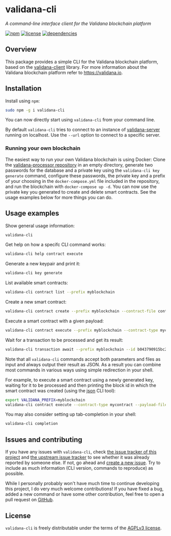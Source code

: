 # validana-cli
*A command-line interface client for the Validana blockchain platform*

[![npm](https://img.shields.io/npm/v/validana-cli.svg)](https://www.npmjs.com/package/validana-cli)
[![license](https://img.shields.io/npm/l/validana-cli.svg)](https://github.com/DvdGiessen/validana-cli/blob/master/LICENSE)
[![dependencies](https://img.shields.io/david/DvdGiessen/validana-cli.svg)](https://david-dm.org/DvdGiessen/validana-cli)

## Overview
This package provides a simple CLI for the Validana blockchain platform, based
on the [validana-client](https://github.com/Coinversable/validana-client)
library. For more information about the Validana blockchain platform refer to
https://validana.io.

## Installation
Install using `npm`:
```sh
sudo npm -g i validana-cli
```
You can now directly start using `validana-cli` from your command line.

By default `validana-cli` tries to connect to an instance of [validana-server](
https://github.com/Coinversable/validana-server) running on localhost. Use
the `--url` option to connect to a specific server.

### Running your own blockchain
The easiest way to run your own Validana blockchain is using Docker: Clone the
[validana-processor repository](https://github.com/Coinversable/validana-processor)
in an empty directory, generate two passwords for the database and a private
key using the `validana-cli key generate` command, configure these passwords,
the private key and a prefix of your choosing in the `docker-compose.yml` file
included in the repository, and run the blockchain with `docker-compose up -d`.
You can now use the private key you generated to create and delete smart
contracts. See the usage examples below for more things you can do.

## Usage examples
Show general usage information:
```sh
validana-cli
```

Get help on how a specifc CLI command works:
```sh
validana-cli help contract execute
```

Generate a new keypair and print it:
```sh
validana-cli key generate
```

List available smart contracts:
```sh
validana-cli contract list --prefix myblockchain
```

Create a new smart contract:
```sh
validana-cli contract create --prefix myblockchain --contract-file contracts/mycontract.json --signing-keyfile keyfile.json
```

Execute a smart contract with a given payload:
```sh
validana-cli contract execute --prefix myblockchain --contract-type mycontract --payload '{"foo": "bar"}' --signing-key L2onu5qevxBfjB6xGSkxMqzRZLT6nN9ZRWXFz5doognwbcVM2CfB
```

Wait for a transaction to be processed and get its result:
```sh
validana-cli transaction await --prefix myblockchain --id b043790915bc2f9b6bf8ae470f49c32d
```

Note that all `validana-cli` commands accept both parameters and files as input
and always output their result as JSON. As a result you can combine most
commands in various ways using simple redirection in your shell.

For example, to execute a smart contract using a newly generated key, waiting
for it to be processed and then printing the block id in which the smart
contract was created (using the [json](https://www.npmjs.com/package/json) CLI
tool):
```sh
export VALIDANA_PREFIX=myblockchain
validana-cli contract execute --contract-type mycontract --payload-file mypayload.json --signing-key "$(validana-cli key generate)" | validana-cli transaction await --id-file - | json blockId
```

You may also consider setting up tab-completion in your shell:
```sh
validana-cli completion
```

## Issues and contributing
If you have any issues with `validana-cli`, check [the issue tracker of this
project](https://github.com/DvdGiessen/validana-cli/issues) and [the upstream
issue tracker](https://github.com/Coinversable/validana-client) to see whether
it was already reported by someone else. If not, go ahead and [create a new
issue](https://github.com/DvdGiessen/validana-cli/issues/new). Try to include
as much information (CLI version, commands to reproduce) as possible.

While I personally probably won't have much time to continue developing this
project, I do very much welcome contributions! If you have fixed a bug, added a
new command or have some other contribution, feel free to open a pull request
on [GitHub](https://github.com/DvdGiessen/validana-cli).

## License
`validana-cli` is freely distributable under the terms of the
[AGPLv3 license](https://github.com/DvdGiessen/validana-cli/blob/master/LICENSE).
